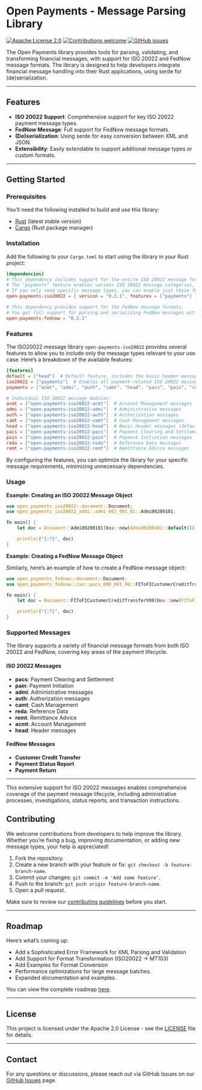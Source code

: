 # Open Payments - Message Parsing Library

[![Apache License 2.0](https://img.shields.io/badge/License-Apache%202.0-blue.svg)](http://www.apache.org/licenses/LICENSE-2.0)
[![Contributions welcome](https://img.shields.io/badge/contributions-welcome-brightgreen.svg)](CONTRIBUTING.md)
[![GitHub issues](https://img.shields.io/github/issues/Open-Payments/messages)](https://github.com/Open-Payments/messages/issues)

The Open Payments library provides tools for parsing, validating, and transforming financial messages, with support for ISO 20022 and FedNow message formats. The library is designed to help developers integrate financial message handling into their Rust applications, using serde for (de)serialization.

---

## Features

- **ISO 20022 Support**: Comprehensive support for key ISO 20022 payment message types.
- **FedNow Message**: Full support for FedNow message formats.
- **(De)serialization**: Using serde for easy conversion between XML and JSON.
- **Extensibility**: Easily extendable to support additional message types or custom formats.

---

## Getting Started

### Prerequisites

You’ll need the following installed to build and use this library:

- [Rust](https://www.rust-lang.org/tools/install) (latest stable version)
- [Cargo](https://doc.rust-lang.org/cargo/getting-started/installation.html) (Rust package manager)

### Installation

Add the following to your `Cargo.toml` to start using the library in your Rust project:

```toml
[dependencies]
# This dependency includes support for the entire ISO 20022 message formats.
# The "payments" feature enables various ISO 20022 message categories, such as pacs, pain, camt, etc.
# If you only need specific message types, you can enable just those features (e.g., "pacs", "pain").
open-payments-iso20022 = { version = "0.2.1", features = ["payments"] }

# This dependency provides support for the FedNow message formats.
# You get full support for parsing and serializing FedNow messages out of the box.
open-payments-fednow = "0.2.1"
```

### Features

The ISO20022 message library `open-payments-iso20022` provides several features to allow you to include only the message types relevant to your use case. Here’s a breakdown of the available features:

```toml
[features]
default = ["head"]  # Default feature, includes the basic header message.
iso20022 = ["payments"]  # Enables all payment-related ISO 20022 messages.
payments = ["acmt", "admi", "auth", "camt", "head", "pacs", "pain", "reda", "remt"]  # Includes all payments-related ISO 20022 message types.

# Individual ISO 20022 message modules:
acmt = ["open-payments-iso20022-acmt"]  # Account Management messages
admi = ["open-payments-iso20022-admi"]  # Administrative messages
auth = ["open-payments-iso20022-auth"]  # Authorization messages
camt = ["open-payments-iso20022-camt"]  # Cash Management messages
head = ["open-payments-iso20022-head"]  # Basic Header messages (default)
pacs = ["open-payments-iso20022-pacs"]  # Payment Clearing and Settlement messages
pain = ["open-payments-iso20022-pain"]  # Payment Initiation messages
reda = ["open-payments-iso20022-reda"]  # Reference Data messages
remt = ["open-payments-iso20022-remt"]  # Remittance Advice messages
```

By configuring the features, you can optimize the library for your specific message requirements, minimizing unnecessary dependencies.

### Usage

**Example: Creating an ISO 20022 Message Object**
```rust
use open_payments_iso20022::document::Document;
use open_payments_iso20022_admi::admi_002_001_01::Admi00200101;

fn main() {
    let doc = Document::Admi00200101(Box::new(Admi00200101::default()));

    println!("{:?}", doc)
}
```

**Example: Creating a FedNow Message Object**

Similarly, here’s an example of how to create a FedNow message object:

```rust
use open_payments_fednow::document::Document;
use open_payments_fednow::iso::pacs_008_001_08::FIToFICustomerCreditTransferV08;

fn main() {
    let doc = Document::FIToFICustomerCreditTransferV08(Box::new(FIToFICustomerCreditTransferV08::default()));

    println!("{:?}", doc)
}
```

### Supported Messages

The library supports a variety of financial message formats from both ISO 20022 and FedNow, covering key areas of the payment lifecycle.

#### ISO 20022 Messages
- **pacs**: Payment Clearing and Settlement
- **pain**: Payment Initiation
- **admi**: Administrative messages
- **auth**: Authorization messages
- **camt**: Cash Management
- **reda**: Reference Data
- **remt**: Remittance Advice
- **acmt**: Account Management
- **head**: Header messages

#### FedNow Messages
- **Customer Credit Transfer**
- **Payment Status Report**
- **Payment Return**

---

This extensive support for ISO 20022 messages enables comprehensive coverage of the payment message lifecycle, including administrative processes, investigations, status reports, and transaction instructions.

## Contributing

We welcome contributions from developers to help improve the library. Whether you’re fixing a bug, improving documentation, or adding new message types, your help is appreciated!

1. Fork the repository.
2. Create a new branch with your feature or fix: `git checkout -b feature-branch-name`.
3. Commit your changes: `git commit -m 'Add some feature'`.
4. Push to the branch: `git push origin feature-branch-name`.
5. Open a pull request.

Make sure to review our [contributing guidelines](CONTRIBUTING.md) before you start.

---

## Roadmap

Here’s what’s coming up:

- Add a Sophisticated Error Framework for XML Parsing and Validation
- Add Support for Format Transformation (ISO20022 -> MT103)
- Add Examples for Format Conversion
- Performance optimizations for large message batches.
- Expanded documentation and examples.

You can view the complete roadmap [here](ROADMAP.md).

---

## License

This project is licensed under the Apache 2.0 License - see the [LICENSE](LICENSE) file for details.

---

## Contact

For any questions or discussions, please reach out via GitHub Issues on our [GitHub Issues](https://github.com/Open-Payments/messages/issues) page.
